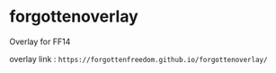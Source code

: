 # forgottenoverlay
Overlay for FF14
  
overlay link : `https://forgottenfreedom.github.io/forgottenoverlay/`